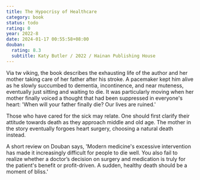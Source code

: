 ```yaml
---
title: The Hypocrisy of Healthcare
category: book
status: todo
rating: 0
year: 2022-8
date: 2024-01-17 00:55:58+08:00
douban:
  rating: 8.3
  subtitle: Katy Butler / 2022 / Hainan Publishing House
---
```


Via tw viking, the book describes the exhausting life of the author and her mother taking care of her father after his stroke. A pacemaker kept him alive as he slowly succumbed to dementia, incontinence, and near muteness, eventually just sitting and waiting to die. It was particularly moving when her mother finally voiced a thought that had been suppressed in everyone's heart: 'When will your father finally die? Our lives are ruined.'

Those who have cared for the sick may relate. One should first clarify their attitude towards death as they approach middle and old age. The mother in the story eventually forgoes heart surgery, choosing a natural death instead.

A short review on Douban says, 'Modern medicine's excessive intervention has made it increasingly difficult for people to die well. You also fail to realize whether a doctor’s decision on surgery and medication is truly for the patient's benefit or profit-driven. A sudden, healthy death should be a moment of bliss.'
